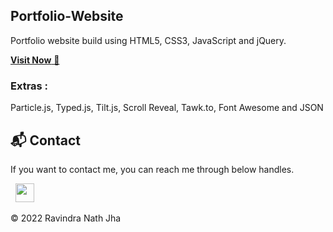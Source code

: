 ## Portfolio-Website
Portfolio website build using HTML5, CSS3, JavaScript and jQuery.

<a href="" target="_blank">**Visit Now** 🚀</a>


### Extras : 
Particle.js, Typed.js, Tilt.js, Scroll Reveal, Tawk.to, Font Awesome and JSON

<h2>📬 Contact</h2>


If you want to contact me, you can reach me through below handles.

&nbsp;&nbsp;<a href="https://www.linkedin.com/in/ravindra-jha75/"><img src="https://www.felberpr.com/wp-content/uploads/linkedin-logo.png" width="30"></img></a>

© 2022 Ravindra Nath Jha

